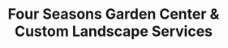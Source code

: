 ---
title: "Four Seasons Garden Center & Custom Landscape Services"
url: /oak-park/four-seasons-garden-center-und-custom-landscape-services/
shop: Garten-Center
---